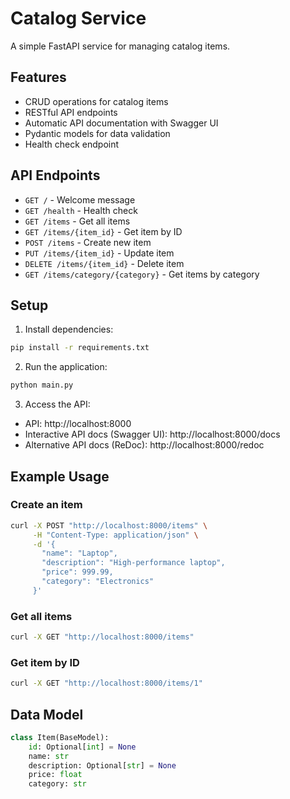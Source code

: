# Catalog Service

A simple FastAPI service for managing catalog items.

## Features

- CRUD operations for catalog items
- RESTful API endpoints
- Automatic API documentation with Swagger UI
- Pydantic models for data validation
- Health check endpoint

## API Endpoints

- `GET /` - Welcome message
- `GET /health` - Health check
- `GET /items` - Get all items
- `GET /items/{item_id}` - Get item by ID
- `POST /items` - Create new item
- `PUT /items/{item_id}` - Update item
- `DELETE /items/{item_id}` - Delete item
- `GET /items/category/{category}` - Get items by category

## Setup

1. Install dependencies:
```bash
pip install -r requirements.txt
```

2. Run the application:
```bash
python main.py
```

3. Access the API:
- API: http://localhost:8000
- Interactive API docs (Swagger UI): http://localhost:8000/docs
- Alternative API docs (ReDoc): http://localhost:8000/redoc

## Example Usage

### Create an item
```bash
curl -X POST "http://localhost:8000/items" \
     -H "Content-Type: application/json" \
     -d '{
       "name": "Laptop",
       "description": "High-performance laptop",
       "price": 999.99,
       "category": "Electronics"
     }'
```

### Get all items
```bash
curl -X GET "http://localhost:8000/items"
```

### Get item by ID
```bash
curl -X GET "http://localhost:8000/items/1"
```

## Data Model

```python
class Item(BaseModel):
    id: Optional[int] = None
    name: str
    description: Optional[str] = None
    price: float
    category: str
```